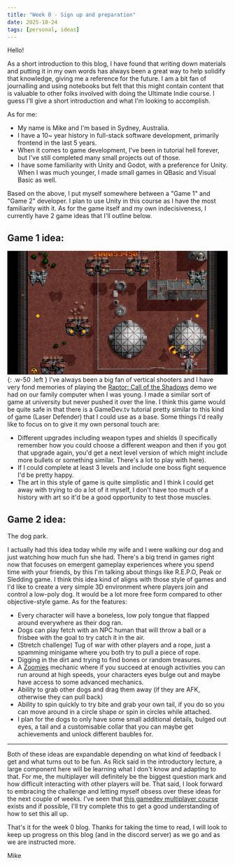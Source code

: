 ```yaml
---
title: "Week 0 - Sign up and preparation"
date: 2025-10-24
tags: [personal, ideas]
---
```


Hello!

As a short introduction to this blog, I have found that writing down materials and putting it in my own words has always been a great way to help solidify that knowledge, giving me a reference for the future. I am a bit fan of journalling and using notebooks but felt that this might contain content that is valuable to other folks involved with doing the Ultimate Indie course. I guess I'll give a short introduction and what I'm looking to accomplish.

As for me:
- My name is Mike and I'm based in Sydney, Australia.
- I have a 10~ year history in full-stack software development, primarily frontend in the last 5 years.
- When it comes to game development, I've been in tutorial hell forever, but I've still completed many small projects out of those.
- I have some familiarity with Unity and Godot, with a preference for Unity. When I was much younger, I made small games in QBasic and Visual Basic as well.

Based on the above, I put myself somewhere between a "Game 1" and "Game 2" developer. I plan to use Unity in this course as I have the most familiarity with it. As for the game itself and my own indecisiveness, I currently have 2 game ideas that I'll outline below.

## Game 1 idea:
![Desktop View](/assets/img/raptor-gameplay.jpg){: .w-50 .left }
I've always been a big fan of vertical shooters and I have very fond memories of playing the [Raptor: Call of the Shadows](https://en.wikipedia.org/wiki/Raptor:_Call_of_the_Shadows) demo we had on our family computer when I was young. I made a similar sort of game at university but never pushed it over the line. I think this game would be quite safe in that there is a GameDev.tv tutorial pretty similar to this kind of game (Laser Defender) that I could use as a base. Some things I'd really like to focus on to give it my own personal touch are:
- Different upgrades including weapon types and shields (I specifically remember how you could choose a different weapon and then if you got that upgrade again, you'd get a next level version of which might include more bullets or something similar. There's a lot to play with here).
- If I could complete at least 3 levels and include one boss fight sequence I'd be pretty happy.
- The art in this style of game is quite simplistic and I think I could get away with trying to do a lot of it myself, I don't have too much of a history with art so it'd be a good opportunity to test those muscles.

## Game 2 idea:
The dog park.

I actually had this idea today while my wife and I were walking our dog and just watching how much fun she had. There's a big trend in games right now that focuses on emergent gameplay experiences where you spend time with your friends, by this I'm talking about things like R.E.P.O, Peak or Sledding game. I think this idea kind of aligns with those style of games and I'd like to create a very simple 3D environment where players join and control a low-poly dog. It would be a lot more free form compared to other objective-style game. As for the features:
- Every character will have a boneless, low poly tongue that flapped around everywhere as their dog ran.
- Dogs can play fetch with an NPC human that will throw a ball or a frisbee with the goal to try catch it in the air.
- (Stretch challenge) Tug of war with other players and a rope, just a spamming minigame where you both try to pull a piece of rope.
- Digging in the dirt and trying to find bones or random treasures.
- A [Zoomies](https://en.wikipedia.org/wiki/Frenetic_random_activity_periods) mechanic where if you succeed at enough activities you can run around at high speeds, your characters eyes bulge out and maybe have access to some advanced mechanics.
- Ability to grab other dogs and drag them away (if they are AFK, otherwise they can pull back)
- Ability to spin quickly to try bite and grab your own tail, if you do so you can move around in a circle shape or spin in circles while attached.
- I plan for the dogs to only have some small additional details, bulged out eyes, a tail and a customisable collar that you can maybe get achievements and unlock different baubles for.

---

Both of these ideas are expandable depending on what kind of feedback I get and what turns out to be fun. As Rick said in the introductory lecture, a large component here will be learning what I don't know and adapting to that. For me, the multiplayer will definitely be the biggest question mark and how difficult interacting with other players will be. That said, I look forward to embracing the challenge and letting myself obsess over these ideas for the next couple of weeks. I've seen that [this gamedev multiplayer course](https://gamedev.tv/courses/unity-multiplayer-netcode) exists and if possible, I'll try complete this to get a good understanding of how to set this all up.

That's it for the week 0 blog. Thanks for taking the time to read, I will look to keep up progress on this blog (and in the discord server) as we go and as we are instructed more.

Mike
